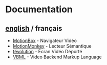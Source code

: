 # Documentation

## [english](../README.md) / français

- [MotionBox](MotionBox/README.md) - Navigateur Vidéo
- [MotionMonkey](MotionMonkey/README.md) - Lecteur Sémantique
- [tévolution](tevolution/README.md) - Écran Vidéo Déporté
- [VBML](VBML/README.md) - Video Backend Markup Language
